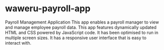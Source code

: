 # waweru-payroll-app
Payroll Management Application
This app enables a payroll manager to view and manage employee payroll data. This app features dynamically updated HTML and CSS powered by JavaScript code.
 It has been optimised to run in multiple screen sizes.
It has a responsive user interface that is easy to interact with.
